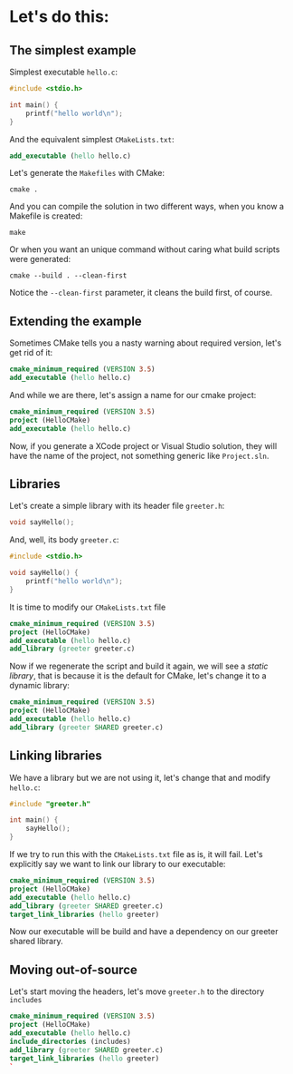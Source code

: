# Let's do this:

## The simplest example

Simplest executable `hello.c`:

```c
#include <stdio.h>

int main() {
    printf("hello world\n");
}
```

And the equivalent simplest `CMakeLists.txt`:

```cmake
add_executable (hello hello.c)
```

Let's generate the `Makefiles` with CMake:
    
    cmake .

And you can compile the solution in two different ways, when you know a Makefile is created:

    make

Or when you want an unique command without caring what build scripts were generated:

    cmake --build . --clean-first

Notice the `--clean-first` parameter, it cleans the build first, of course.

## Extending the example

Sometimes CMake tells you a nasty warning about required version, let's get rid of it:

```cmake
cmake_minimum_required (VERSION 3.5)
add_executable (hello hello.c)
```

And while we are there, let's assign a name for our cmake project:

```cmake
cmake_minimum_required (VERSION 3.5)
project (HelloCMake)
add_executable (hello hello.c)
```

Now, if you generate a XCode project or Visual Studio solution, they will have the name of the project, not something generic like `Project.sln`.

## Libraries

Let's create a simple library with its header file `greeter.h`:

```c
void sayHello();
```

And, well, its body `greeter.c`:

```c
#include <stdio.h>

void sayHello() {
    printf("hello world\n");
}
```

It is time to modify our `CMakeLists.txt` file

```cmake
cmake_minimum_required (VERSION 3.5)
project (HelloCMake)
add_executable (hello hello.c)
add_library (greeter greeter.c)
```

Now if we regenerate the script and build it again, we will see a _static library_, that is because it is the default for CMake, let's change it to a dynamic library:

```cmake
cmake_minimum_required (VERSION 3.5)
project (HelloCMake)
add_executable (hello hello.c)
add_library (greeter SHARED greeter.c)
```

## Linking libraries

We have a library but we are not using it, let's change that and modify `hello.c`:

```c
#include "greeter.h"

int main() {
    sayHello();
}
```

If we try to run this with the `CMakeLists.txt` file as is, it will fail. Let's explicitly say we want to link our library to our executable:

```cmake
cmake_minimum_required (VERSION 3.5)
project (HelloCMake)
add_executable (hello hello.c)
add_library (greeter SHARED greeter.c)
target_link_libraries (hello greeter)
```

Now our executable will be build and have a dependency on our greeter shared library.

## Moving out-of-source

Let's start moving the headers, let's move `greeter.h` to the directory `includes`

```cmake
cmake_minimum_required (VERSION 3.5)
project (HelloCMake)
add_executable (hello hello.c)
include_directories (includes)
add_library (greeter SHARED greeter.c)
target_link_libraries (hello greeter)
`
